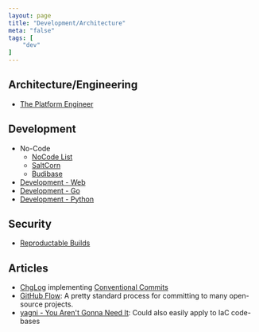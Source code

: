 ```yaml
---
layout: page
title: "Development/Architecture"
meta: "false"
tags: [
    "dev"
]
---
```


## Architecture/Engineering

- [The Platform Engineer](https://engineering.razorpay.com/the-platform-engineer-db2b21434911)

## Development

- No-Code
  - [NoCode List](https://nocodelist.co/)
  - [SaltCorn](https://saltcorn.com/)
  - [Budibase](https://www.budibase.com/)
- [Development - Web](/info/webdev)
- [Development - Go](/info/golang)
- [Development - Python](/info/python)

## Security

- [Reproductable Builds](https://reproducible-builds.org/)

## Articles

- [ChgLog](https://github.com/goreleaser/chglog) implementing [Conventional Commits](https://www.conventionalcommits.org/en/v1.0.0/#summary)
- [GitHub Flow](https://guides.github.com/introduction/flow/): A pretty standard process for committing to many open-source projects.
- [yagni - You Aren't Gonna Need It](https://martinfowler.com/bliki/Yagni.html): Could also easily apply to IaC code-bases
